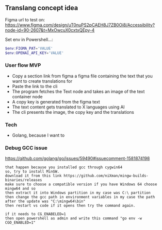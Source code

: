 ## Translang concept idea

Figma url to test on: https://www.figma.com/design/uT0nuPS2pCAEH8J7ZB0Oi8/Accessibility?node-id=90-2607&t=MxOwcuX0cxtxQEpy-4

Set env in Powershell...:
```powershell
$env:FIGMA_PAT='VALUE'
$env:OPENAI_API_KEY='VALUE'
```

### User flow MVP
- Copy a section link from figma a figma file containing the text that you want to create translations for
- Paste the link to the cli
- The program fetches the Text node and takes an image of the text container node
- A copy key is generated from the figma text
- The text content gets translated to X languages using AI
- The cli presents the image, the copy key and the translations

### Tech
- Golang, because I want to

### Debug GCC issue
https://github.com/golang/go/issues/59490#issuecomment-1581874198
```
that happen because you installed gcc through cygwin64
so, try to install MinGW.
download it from this link https://github.com/niXman/mingw-builds-binaries/releases
make sure to choose a compatible version if you have Windows 64 choose mingw64 and so
then extract it into Windows partition in my case was C:\ partition
then change the gcc path in environment variables in my case the path after the update was "C:\mingw64\bin"
then restart vs code if it opens then try the command again.

if it needs to CG_ENABELED=1
then open powershell as admin and write this command "go env -w CGO_ENABLED=1"
```